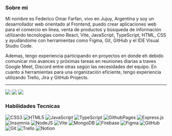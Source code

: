 ### Sobre mi
Mi nombre es Federico Omar Farfan, vivo en Jujuy, Argentina y soy un desarrollador web orientado al Frontend, puedo crear aplicaciones web para el comercio en linea, venta de productos y búsqueda de información utilizando tecnologías como React, Vite, JavaScript, TypeScript, HTML, CSS y ayudándome con herramientas como Figma, Git, GitHub y el IDE Visual Studio Code.

Ademas, tengo experiencia participando en proyectos en donde eh debido comunicar mis avances y próximas tareas en reuniones diarias a traves Google Meet, Discord entre otras según las necesidades del equipo. En cuanto a herramientas para una organización eficiente, tengo experiencia utilizando Trello, Jira y GitHub Projects.

-----
<a href="https://www.linkedin.com/in/federico-omar-farfan-32b314245"><img src="https://img.shields.io/badge/-LinkedIn-0077B5?style=flat&logo=Linkedin&logoColor=white"/></a>
<a href="mailto:federicoofarfan@gmail.com"><img src="https://img.shields.io/badge/-Gmail-D14836?style=flat&logo=Gmail&logoColor=white"/></a>
<a href="https://fof3096.github.io/Federico_Farfan/"><img src="https://img.shields.io/badge/-Portafolio-181717?style=flat&logo=GitHub&logoColor=white"/></a>

### Habilidades Tecnicas
![CSS3](https://img.shields.io/badge/css3-%231572B6.svg?style=for-the-badge&logo=css3&logoColor=white) ![HTML5](https://img.shields.io/badge/html5-%23E34F26.svg?style=for-the-badge&logo=html5&logoColor=white) ![JavaScript](https://img.shields.io/badge/javascript-%23323330.svg?style=for-the-badge&logo=javascript&logoColor=%23F7DF1E) ![TypeScript](https://img.shields.io/badge/typescript-%23007ACC.svg?style=for-the-badge&logo=typescript&logoColor=white) ![GithubPages](https://img.shields.io/badge/github%20pages-121013?style=for-the-badge&logo=github&logoColor=white) ![Express.js](https://img.shields.io/badge/express.js-%23404d59.svg?style=for-the-badge&logo=express&logoColor=%2361DAFB) ![Insomnia](https://img.shields.io/badge/Insomnia-black?style=for-the-badge&logo=insomnia&logoColor=5849BE) ![NodeJS](https://img.shields.io/badge/node.js-6DA55F?style=for-the-badge&logo=node.js&logoColor=white) ![Vite](https://img.shields.io/badge/vite-%23646CFF.svg?style=for-the-badge&logo=vite&logoColor=white) ![MongoDB](https://img.shields.io/badge/MongoDB-%234ea94b.svg?style=for-the-badge&logo=mongodb&logoColor=white) ![Firebase](https://img.shields.io/badge/firebase-a08021?style=for-the-badge&logo=firebase&logoColor=ffcd34) ![Figma](https://img.shields.io/badge/figma-%23F24E1E.svg?style=for-the-badge&logo=figma&logoColor=white) ![GitHub](https://img.shields.io/badge/github-%23121011.svg?style=for-the-badge&logo=github&logoColor=white) ![Git](https://img.shields.io/badge/git-%23F05033.svg?style=for-the-badge&logo=git&logoColor=white) ![Trello](https://img.shields.io/badge/Trello-%23026AA7.svg?style=for-the-badge&logo=Trello&logoColor=white) ![Notion](https://img.shields.io/badge/Notion-%23000000.svg?style=for-the-badge&logo=notion&logoColor=white)
